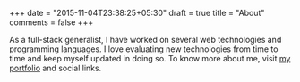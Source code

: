 +++
date = "2015-11-04T23:38:25+05:30"
draft = true
title = "About"
comments = false
+++

As a full-stack generalist, I have worked on several web technologies and programming languages. I love evaluating new technologies from time to time and keep myself updated in doing so. To know more about me, visit [my portfolio](https://ningsuhen.github.io) and social links.


